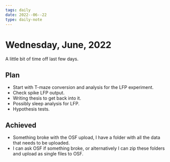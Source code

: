 ```yaml
---
tags: daily
date: 2022--06--22
type: daily-note
---
```


# Wednesday, June, 2022

A little bit of time off last few days.

## Plan

- Start with T-maze conversion and analysis for the LFP experiment.
- Check spike LFP output.
- Writing thesis to get back into it.
- Possibly sleep analysis for LFP.
- Hypothesis tests.

## Achieved

- Something broke with the OSF upload, I have a folder with all the data that needs to be uploaded.
- I can ask OSF if something broke, or alternatively I can zip these folders and upload as single files to OSF.